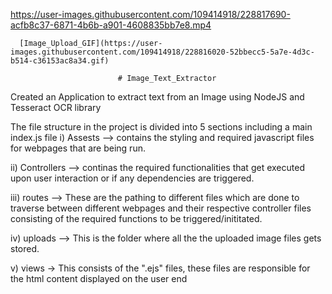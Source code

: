 

https://user-images.githubusercontent.com/109414918/228817690-acfb8c37-6871-4b6b-a901-4608835bb7e8.mp4                                     
                                     
      [Image_Upload_GIF](https://user-images.githubusercontent.com/109414918/228816020-52bbecc5-5a7e-4d3c-b514-c36153ac8a34.gif)

                            # Image_Text_Extractor
Created an Application to extract text from an Image using NodeJS and Tesseract OCR library

The file structure in the project is divided into 5 sections including a main index.js file
   i) Assests --> contains the styling and required javascript files for webpages that are being run.
   
   ii) Controllers --> continas the required functionalities that get executed upon user interaction or if any dependencies are triggered.
   
   iii) routes --> These are the pathing to different files which are done to traverse between different webpages and their respective
                   controller files consisting of the required functions to be triggered/inititated.
				   
   iv) uploads --> This is the folder where all the the uploaded image files gets stored.
   
   v) views -> This consists of the ".ejs" files, these files are responsible for the html content displayed on the user end 
